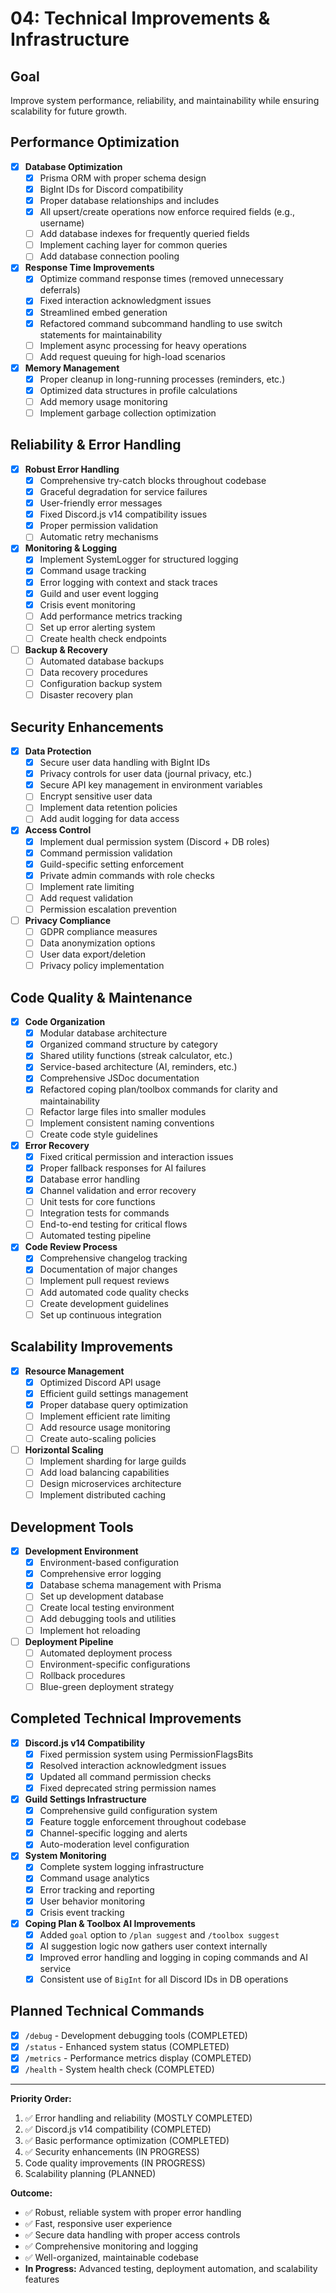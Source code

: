 # 04: Technical Improvements & Infrastructure

## Goal

Improve system performance, reliability, and maintainability while ensuring scalability for future growth.

## Performance Optimization

-   [x] **Database Optimization**
    -   [x] Prisma ORM with proper schema design
    -   [x] BigInt IDs for Discord compatibility
    -   [x] Proper database relationships and includes
    -   [x] All upsert/create operations now enforce required fields (e.g., username)
    -   [ ] Add database indexes for frequently queried fields
    -   [ ] Implement caching layer for common queries
    -   [ ] Add database connection pooling
-   [x] **Response Time Improvements**
    -   [x] Optimize command response times (removed unnecessary deferrals)
    -   [x] Fixed interaction acknowledgment issues
    -   [x] Streamlined embed generation
    -   [x] Refactored command subcommand handling to use switch statements for maintainability
    -   [ ] Implement async processing for heavy operations
    -   [ ] Add request queuing for high-load scenarios
-   [x] **Memory Management**
    -   [x] Proper cleanup in long-running processes (reminders, etc.)
    -   [x] Optimized data structures in profile calculations
    -   [ ] Add memory usage monitoring
    -   [ ] Implement garbage collection optimization

## Reliability & Error Handling

-   [x] **Robust Error Handling**
    -   [x] Comprehensive try-catch blocks throughout codebase
    -   [x] Graceful degradation for service failures
    -   [x] User-friendly error messages
    -   [x] Fixed Discord.js v14 compatibility issues
    -   [x] Proper permission validation
    -   [ ] Automatic retry mechanisms
-   [x] **Monitoring & Logging**
    -   [x] Implement SystemLogger for structured logging
    -   [x] Command usage tracking
    -   [x] Error logging with context and stack traces
    -   [x] Guild and user event logging
    -   [x] Crisis event monitoring
    -   [ ] Add performance metrics tracking
    -   [ ] Set up error alerting system
    -   [ ] Create health check endpoints
-   [ ] **Backup & Recovery**
    -   [ ] Automated database backups
    -   [ ] Data recovery procedures
    -   [ ] Configuration backup system
    -   [ ] Disaster recovery plan

## Security Enhancements

-   [x] **Data Protection**
    -   [x] Secure user data handling with BigInt IDs
    -   [x] Privacy controls for user data (journal privacy, etc.)
    -   [x] Secure API key management in environment variables
    -   [ ] Encrypt sensitive user data
    -   [ ] Implement data retention policies
    -   [ ] Add audit logging for data access
-   [x] **Access Control**
    -   [x] Implement dual permission system (Discord + DB roles)
    -   [x] Command permission validation
    -   [x] Guild-specific setting enforcement
    -   [x] Private admin commands with role checks
    -   [ ] Implement rate limiting
    -   [ ] Add request validation
    -   [ ] Permission escalation prevention
-   [ ] **Privacy Compliance**
    -   [ ] GDPR compliance measures
    -   [ ] Data anonymization options
    -   [ ] User data export/deletion
    -   [ ] Privacy policy implementation

## Code Quality & Maintenance

-   [x] **Code Organization**
    -   [x] Modular database architecture
    -   [x] Organized command structure by category
    -   [x] Shared utility functions (streak calculator, etc.)
    -   [x] Service-based architecture (AI, reminders, etc.)
    -   [x] Comprehensive JSDoc documentation
    -   [x] Refactored coping plan/toolbox commands for clarity and maintainability
    -   [ ] Refactor large files into smaller modules
    -   [ ] Implement consistent naming conventions
    -   [ ] Create code style guidelines
-   [x] **Error Recovery**
    -   [x] Fixed critical permission and interaction issues
    -   [x] Proper fallback responses for AI failures
    -   [x] Database error handling
    -   [x] Channel validation and error recovery
    -   [ ] Unit tests for core functions
    -   [ ] Integration tests for commands
    -   [ ] End-to-end testing for critical flows
    -   [ ] Automated testing pipeline
-   [x] **Code Review Process**
    -   [x] Comprehensive changelog tracking
    -   [x] Documentation of major changes
    -   [ ] Implement pull request reviews
    -   [ ] Add automated code quality checks
    -   [ ] Create development guidelines
    -   [ ] Set up continuous integration

## Scalability Improvements

-   [x] **Resource Management**
    -   [x] Optimized Discord API usage
    -   [x] Efficient guild settings management
    -   [x] Proper database query optimization
    -   [ ] Implement efficient rate limiting
    -   [ ] Add resource usage monitoring
    -   [ ] Create auto-scaling policies
-   [ ] **Horizontal Scaling**
    -   [ ] Implement sharding for large guilds
    -   [ ] Add load balancing capabilities
    -   [ ] Design microservices architecture
    -   [ ] Implement distributed caching

## Development Tools

-   [x] **Development Environment**
    -   [x] Environment-based configuration
    -   [x] Comprehensive error logging
    -   [x] Database schema management with Prisma
    -   [ ] Set up development database
    -   [ ] Create local testing environment
    -   [ ] Add debugging tools and utilities
    -   [ ] Implement hot reloading
-   [ ] **Deployment Pipeline**
    -   [ ] Automated deployment process
    -   [ ] Environment-specific configurations
    -   [ ] Rollback procedures
    -   [ ] Blue-green deployment strategy

## Completed Technical Improvements

-   [x] **Discord.js v14 Compatibility**
    -   [x] Fixed permission system using PermissionFlagsBits
    -   [x] Resolved interaction acknowledgment issues
    -   [x] Updated all command permission checks
    -   [x] Fixed deprecated string permission names
-   [x] **Guild Settings Infrastructure**
    -   [x] Comprehensive guild configuration system
    -   [x] Feature toggle enforcement throughout codebase
    -   [x] Channel-specific logging and alerts
    -   [x] Auto-moderation level configuration
-   [x] **System Monitoring**
    -   [x] Complete system logging infrastructure
    -   [x] Command usage analytics
    -   [x] Error tracking and reporting
    -   [x] User behavior monitoring
    -   [x] Crisis event tracking
-   [x] **Coping Plan & Toolbox AI Improvements**
    -   [x] Added `goal` option to `/plan suggest` and `/toolbox suggest`
    -   [x] AI suggestion logic now gathers user context internally
    -   [x] Improved error handling and logging in coping commands and AI service
    -   [x] Consistent use of `BigInt` for all Discord IDs in DB operations

## Planned Technical Commands

-   [x] `/debug` - Development debugging tools (COMPLETED)
-   [x] `/status` - Enhanced system status (COMPLETED)
-   [x] `/metrics` - Performance metrics display (COMPLETED)
-   [x] `/health` - System health check (COMPLETED)

---

**Priority Order:**

1. ✅ Error handling and reliability (MOSTLY COMPLETED)
2. ✅ Discord.js v14 compatibility (COMPLETED)
3. ✅ Basic performance optimization (COMPLETED)
4. ✅ Security enhancements (IN PROGRESS)
5. Code quality improvements (IN PROGRESS)
6. Scalability planning (PLANNED)

**Outcome:**

-   ✅ Robust, reliable system with proper error handling
-   ✅ Fast, responsive user experience
-   ✅ Secure data handling with proper access controls
-   ✅ Comprehensive monitoring and logging
-   ✅ Well-organized, maintainable codebase
-   **In Progress:** Advanced testing, deployment automation, and scalability features
